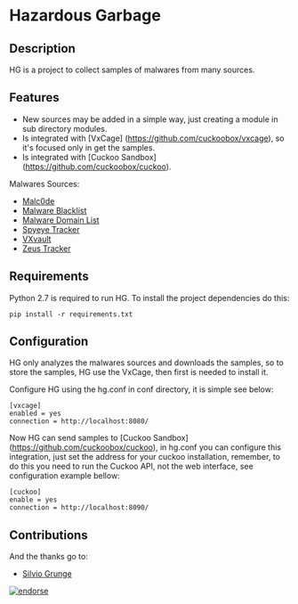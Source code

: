 Hazardous Garbage
=================

Description
-----------

HG is a project to collect samples of malwares from many sources.

Features
--------

* New sources may be added in a simple way, just creating a module in sub directory modules.
* Is integrated with [VxCage] (https://github.com/cuckoobox/vxcage), so it's focused only in get the samples. 
* Is integrated with [Cuckoo Sandbox] (https://github.com/cuckoobox/cuckoo).

Malwares Sources:

* [Malc0de](http://malc0de.com/)
* [Malware Blacklist](http://www.malwareblacklist.com)
* [Malware Domain List](http://www.malwaredomainlist.com/)
* [Spyeye Tracker](https://spyeyetracker.abuse.ch/)
* [VXvault](http://vxvault.siri-urz.net/)
* [Zeus Tracker](https://zeustracker.abuse.ch/)

Requirements
------------

Python 2.7 is required to run HG. To install the project dependencies do this:

	pip install -r requirements.txt

Configuration
-------------

HG only analyzes the malwares sources and downloads the samples, so to store the samples, HG use
the VxCage, then first is needed to install it.

Configure HG using the hg.conf in conf directory, it is simple see below:

	[vxcage]
	enabled = yes
	connection = http://localhost:8080/

Now HG can send samples to [Cuckoo Sandbox] (https://github.com/cuckoobox/cuckoo), in hg.conf you
can configure this integration, just set the address for your cuckoo installation, remember, to do this you
need to run the Cuckoo API, not the web interface, see configuration example bellow:

	[cuckoo]
	enable = yes
	connection = http://localhost:8090/

Contributions
-------------

And the thanks go to:

* [Silvio Grunge](https://github.com/SilvioGrunge)

[![endorse](https://api.coderwall.com/neriberto/endorsecount.png)](https://coderwall.com/neriberto)
